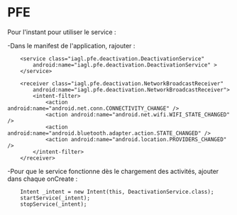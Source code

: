 # PFE


Pour l'instant pour utiliser le service :

-Dans le manifest de l'application, rajouter :

        <service class="iagl.pfe.deactivation.DeactivationService"
            android:name="iagl.pfe.deactivation.DeactivationService" >
        </service>

        <receiver class="iagl.pfe.deactivation.NetworkBroadcastReceiver"
            android:name="iagl.pfe.deactivation.NetworkBroadcastReceiver">
            <intent-filter>
                <action android:name="android.net.conn.CONNECTIVITY_CHANGE" />
                <action android:name="android.net.wifi.WIFI_STATE_CHANGED" />
                <action android:name="android.bluetooth.adapter.action.STATE_CHANGED" />
                <action android:name="android.location.PROVIDERS_CHANGED" />
            </intent-filter>
        </receiver>


-Pour que le service fonctionne dès le chargement des activités, ajouter dans chaque onCreate :

        Intent _intent = new Intent(this, DeactivationService.class);
        startService(_intent);
        stopService(_intent);
